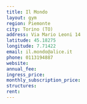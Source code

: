 ```yaml
---
title: Il Mondo
layout: gym
region: Piemonte
city: Torino (TO)
address: Via Mario Leoni 14
latitude: 45.18275
longitude: 7.71422
email: il.mondo@alice.it
phone: 0113194887
website: 
annual_fee: 
ingress_price: 
monthly_subscription_price: 
structures: 
rent: 
---
```


